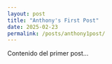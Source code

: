 ```yaml
---
layout: post
title: "Anthony's First Post"
date: 2025-02-23
permalink: /posts/anthony1post/
---
```

Contenido del primer post...
